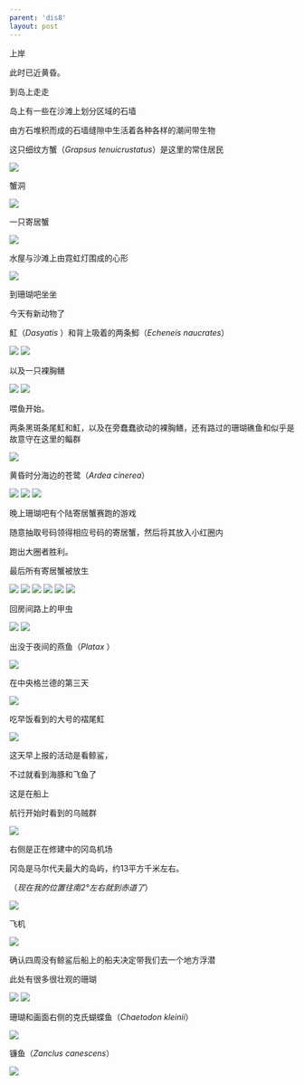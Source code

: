 ```yaml
---
parent: 'dis8'
layout: post
---
```


上岸

此时已近黄昏。

到岛上走走

岛上有一些在沙滩上划分区域的石墙

由方石堆积而成的石墙缝隙中生活着各种各样的潮间带生物

这只细纹方蟹（<i>Grapsus tenuicrustatus</i>）是这里的常住居民

<img class='disc' src='https://i.postimg.cc/qvK6hg1j/423.jpg'>

蟹洞

<img class='disc' src='https://i.postimg.cc/9fjRGVSV/424.jpg'>

一只寄居蟹

<img class='disc' src='https://i.postimg.cc/HxYrhzdh/425.jpg'>

水屋与沙滩上由霓虹灯围成的心形

<img class='disc' src='https://i.postimg.cc/SK7Xd3F9/426.jpg'>

到珊瑚吧坐坐

今天有新动物了

魟（<i>Dasyatis </i>）和背上吸着的两条鮣（<i>Echeneis naucrates</i>）

<img class='disc' src='https://i.postimg.cc/pTsmbjdX/427.jpg'>

<img class='disc' src='https://i.postimg.cc/pryp2d9Q/428.jpg'>

以及一只裸胸鳝

<img class='disc' src='https://i.postimg.cc/vTjDDd9J/429.jpg'>

<img class='disc' src='https://i.postimg.cc/gcBxg35g/430.jpg'>

喂鱼开始。

两条黑斑条尾魟和魟，以及在旁蠢蠢欲动的裸胸鳝，还有路过的珊瑚礁鱼和似乎是故意守在这里的鲻群

<img class='disc' src='https://i.postimg.cc/rFBKkMqW/431.jpg'>

黄昏时分海边的苍鹭（<i>Ardea cinerea</i>）

<img class='disc' src='https://i.postimg.cc/tCZYwYGp/432.jpg'>

<img class='disc' src='https://i.postimg.cc/Dw1mfHzN/433.jpg'>

<img class='disc' src='https://i.postimg.cc/1zPX8Bn3/434.jpg'>

晚上珊瑚吧有个陆寄居蟹赛跑的游戏

随意抽取号码领得相应号码的寄居蟹，然后将其放入小红圈内

跑出大圈者胜利。

最后所有寄居蟹被放生

<img class='disc' src='https://i.postimg.cc/Bvg6HFHc/435.jpg'>

<img class='disc' src='https://i.postimg.cc/k4g5c5yr/436.jpg'>

<img class='disc' src='https://i.postimg.cc/Y9DCywXv/437.jpg'>

<img class='disc' src='https://i.postimg.cc/wMtTCbP0/438.jpg'>

<img class='disc' src='https://i.postimg.cc/3NPJYFQ7/439.jpg'>

<img class='disc' src='https://i.postimg.cc/52WNrgmS/440.jpg'>

回房间路上的甲虫

<img class='disc' src='https://i.postimg.cc/5NC2pT8t/441.jpg'>

<img class='disc' src='https://i.postimg.cc/1RTzGsnT/442.jpg'>

出没于夜间的燕鱼（<i>Platax </i>）

<img class='disc' src='https://i.postimg.cc/3xjJQGS5/443.jpg'>

在中央格兰德的第三天

<img class='disc' src='https://i.postimg.cc/BvqZSvk8/444.jpg'>

吃早饭看到的大号的褶尾魟

<img class='disc' src='https://i.postimg.cc/XJqV5zV4/445.jpg'>

这天早上报的活动是看鲸鲨，

不过就看到海豚和飞鱼了

这是在船上

航行开始时看到的乌贼群

<img class='disc' src='https://i.postimg.cc/DZN7PPZs/446.jpg'>

右侧是正在修建中的冈岛机场

冈岛是马尔代夫最大的岛屿，约13平方千米左右。

（<i>现在我的位置往南2°左右就到赤道了</i>）

<img class='disc' src='https://i.postimg.cc/6QYWyXxM/447.jpg'>

飞机

<img class='disc' src='https://i.postimg.cc/cC809tgz/448.jpg'>

确认四周没有鲸鲨后船上的船夫决定带我们去一个地方浮潜

此处有很多很壮观的珊瑚

<img class='disc' src='https://i.postimg.cc/w38HSxDj/449.jpg'>

<img class='disc' src='https://i.postimg.cc/dQ7CPWGb/450.jpg'>

珊瑚和画面右侧的克氏蝴蝶鱼（<i>Chaetodon kleinii</i>）

<img class='disc' src='https://i.postimg.cc/wxSm6hV7/451.jpg'>

镰鱼（<i>Zanclus canescens</i>）

<img class='disc' src='https://i.postimg.cc/TYgWhp7Q/452.jpg'>
